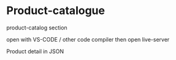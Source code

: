 # Product-catalogue
product-catalog section

open with VS-CODE / other code compiler
then open live-server

Product detail in JSON

